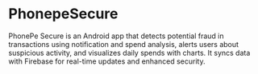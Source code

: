 # PhonepeSecure
PhonePe Secure is an Android app that detects potential fraud in transactions using notification and spend analysis, alerts users about suspicious activity, and visualizes daily spends with charts. It syncs data with Firebase for real-time updates and enhanced security.

